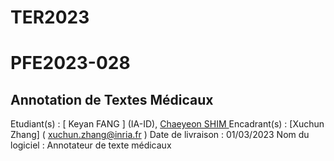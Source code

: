 # TER2023

# PFE2023-028 
## Annotation de Textes Médicaux 

Etudiant(s) : [ Keyan FANG ] (IA-ID), [ Chaeyeon SHIM ](IA-ID) 
Encadrant(s) : [Xuchun Zhang] ( xuchun.zhang@inria.fr ) 
Date de livraison : 01/03/2023
Nom du logiciel : Annotateur de texte médicaux

